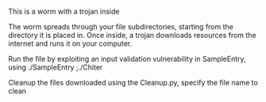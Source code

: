 This is a worm with a trojan inside

The worm spreads through your file subdirectories, starting from the directory it is placed in. Once inside, a trojan downloads resources from the internet and runs it on your computer.

Run the file by exploiting an input validation vulnerability in SampleEntry, using 
./SampleEntry <TEXT>;./Chiter

Cleanup the files downloaded using the Cleanup.py, specify the file name to clean
